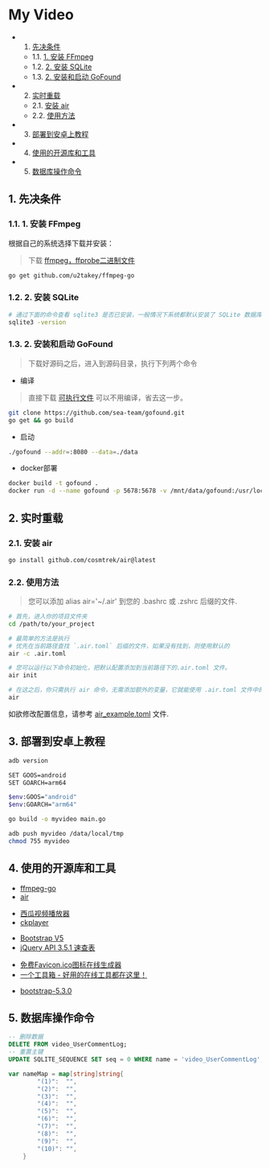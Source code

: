 # My Video

<!-- vscode-markdown-toc -->
* 1. [先决条件](#)
	* 1.1. [1. 安装 FFmpeg](#FFmpeg)
	* 1.2. [2. 安装 SQLite](#SQLite)
	* 1.3. [2. 安装和启动 GoFound](#GoFound)
* 2. [实时重载](#-1)
	* 2.1. [安装 air](#air)
	* 2.2. [使用方法](#-1)
* 3. [部署到安卓上教程](#-1)
* 4. [使用的开源库和工具](#-1)
* 5. [数据库操作命令](#-1)

<!-- vscode-markdown-toc-config
	numbering=true
	autoSave=true
	/vscode-markdown-toc-config -->
<!-- /vscode-markdown-toc -->

##  1. <a name=''></a>先决条件
###  1.1. <a name='FFmpeg'></a>1. 安装 FFmpeg
根据自己的系统选择下载并安装：
> 下载 [ffmpeg，ffprobe二进制文件](https://ffbinaries.com/downloads)
```sh
go get github.com/u2takey/ffmpeg-go
```
###  1.2. <a name='SQLite'></a>2. 安装 SQLite
```sh
# 通过下面的命令查看 sqlite3 是否已安装，一般情况下系统都默认安装了 SQLite 数据库 
sqlite3 -version
```
###  1.3. <a name='GoFound'></a>2. 安装和启动 GoFound
> 下载好源码之后，进入到源码目录，执行下列两个命令
* 编译
> 直接下载 [可执行文件](https://github.com/newpanjing/gofound/releases) 可以不用编译，省去这一步。
```sh
git clone https://github.com/sea-team/gofound.git
go get && go build 
```
* 启动
```sh
./gofound --addr=:8080 --data=./data
```
* docker部署
```sh
docker build -t gofound .
docker run -d --name gofound -p 5678:5678 -v /mnt/data/gofound:/usr/local/go_found/data gofound:latest
```

##  2. <a name='-1'></a>实时重载
###  2.1. <a name='air'></a>安装 air
```sh
go install github.com/cosmtrek/air@latest
```
###  2.2. <a name='-1'></a>使用方法
> 您可以添加 alias air='~/.air' 到您的 .bashrc 或 .zshrc 后缀的文件.
```sh
# 首先，进入你的项目文件夹
cd /path/to/your_project

# 最简单的方法是执行
# 优先在当前路径查找 `.air.toml` 后缀的文件，如果没有找到，则使用默认的
air -c .air.toml

# 您可以运行以下命令初始化，把默认配置添加到当前路径下的.air.toml 文件。
air init

# 在这之后，你只需执行 air 命令，无需添加额外的变量，它就能使用 .air.toml 文件中的配置了。
air
```
如欲修改配置信息，请参考 [air_example.toml](https://github.com/cosmtrek/air/blob/master/air_example.toml) 文件.

##  3. <a name='-1'></a>部署到安卓上教程
```sh
adb version

SET GOOS=android
SET GOARCH=arm64

$env:GOOS="android"
$env:GOARCH="arm64"

go build -o myvideo main.go

adb push myvideo /data/local/tmp
chmod 755 myvideo
```

##  4. <a name='-1'></a>使用的开源库和工具
* [ffmpeg-go](https://github.com/u2takey/ffmpeg-go)
* [air](https://github.com/cosmtrek/air/blob/master/README-zh_cn.md)

+ [西瓜视频播放器](https://h5player.bytedance.com/)
+ [ckplayer](https://www.ckplayer.com/)

- [Bootstrap V5](https://v5.bootcss.com/)
- [jQuery API 3.5.1 速查表](https://jquery.cuishifeng.cn/index.html)

+ [免费Favicon.ico图标在线生成器](https://www.logosc.cn/logo/favicon)
+ [一个工具箱 - 好用的在线工具都在这里！](http://www.atoolbox.net/)

* [bootstrap-5.3.0](https://v5.bootcss.com/)

##  5. <a name='-1'></a>数据库操作命令
```sql
-- 删除数据
DELETE FROM video_UserCommentLog;
-- 重置主键
UPDATE SQLITE_SEQUENCE SET seq = 0 WHERE name = 'video_UserCommentLog';
```

```go
var nameMap = map[string]string{
		"(1)":  "",
		"(2)":  "",
		"(3)":  "",
		"(4)":  "",
		"(5)":  "",
		"(6)":  "",
		"(7)":  "",
		"(8)":  "",
		"(9)":  "",
		"(10)": "",
	}
```